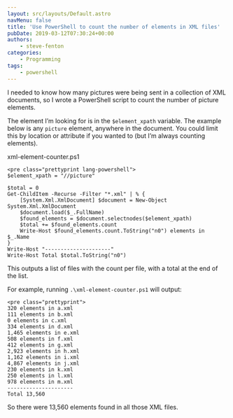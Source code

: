 ```yaml
---
layout: src/layouts/Default.astro
navMenu: false
title: 'Use PowerShell to count the number of elements in XML files'
pubDate: 2019-03-12T07:30:24+00:00
authors:
    - steve-fenton
categories:
    - Programming
tags:
    - powershell
---
```


I needed to know how many pictures were being sent in a collection of XML documents, so I wrote a PowerShell script to count the number of picture elements.

The element I’m looking for is in the `$element_xpath` variable. The example below is any `picture` element, anywhere in the document. You could limit this by location or attribute if you wanted to (but I’m always counting elements).

xml-element-counter.ps1

```
<pre class="prettyprint lang-powershell">
$element_xpath = "//picture"

$total = 0
Get-ChildItem -Recurse -Filter "*.xml" | % {
    [System.Xml.XmlDocument] $document = New-Object System.Xml.XmlDocument
    $document.load($_.FullName)
    $found_elements = $document.selectnodes($element_xpath)
    $total += $found_elements.count
    Write-Host $found_elements.count.ToString("n0") elements in $_.Name
}
Write-Host "---------------------"
Write-Host Total $total.ToString("n0")
```
This outputs a list of files with the count per file, with a total at the end of the list.

For example, running `.\xml-element-counter.ps1` will output:

```
<pre class="prettyprint">
320 elements in a.xml
111 elements in b.xml
0 elements in c.xml
334 elements in d.xml
1,465 elements in e.xml
508 elements in f.xml
412 elements in g.xml
2,923 elements in h.xml
1,162 elements in i.xml
4,867 elements in j.xml
230 elements in k.xml
250 elements in l.xml
978 elements in m.xml
---------------------
Total 13,560
```
So there were 13,560 elements found in all those XML files.